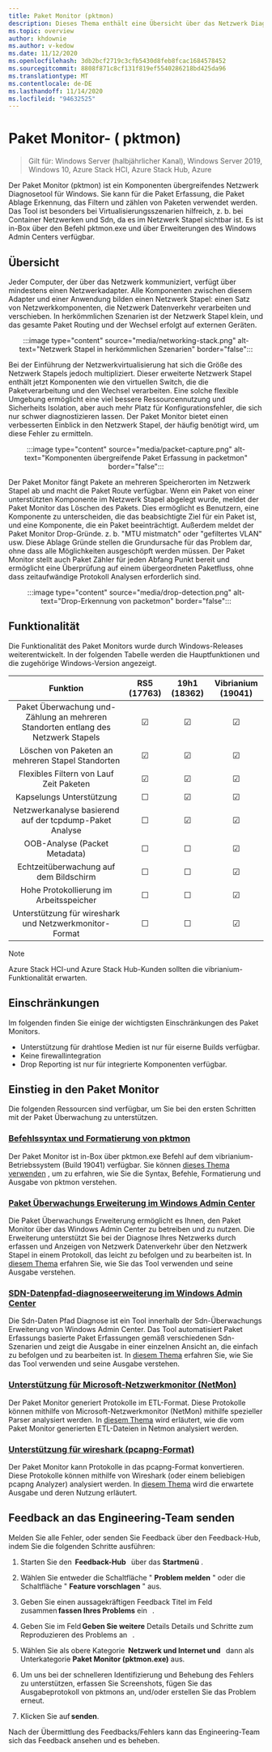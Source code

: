 ```yaml
---
title: Paket Monitor (pktmon)
description: Dieses Thema enthält eine Übersicht über das Netzwerk Diagnosetool Paket Monitor (pktmon).
ms.topic: overview
author: khdownie
ms.author: v-kedow
ms.date: 11/12/2020
ms.openlocfilehash: 3db2bcf2719c3cfb5430d8feb8fcac1684578452
ms.sourcegitcommit: 8808f871c8cf131f819ef5540286218bd425da96
ms.translationtype: MT
ms.contentlocale: de-DE
ms.lasthandoff: 11/14/2020
ms.locfileid: "94632525"
---
```

# <a name="packet-monitor-pktmon"></a>Paket Monitor- \( pktmon\)

>Gilt für: Windows Server (halbjährlicher Kanal), Windows Server 2019, Windows 10, Azure Stack HCI, Azure Stack Hub, Azure

Der Paket Monitor (pktmon) ist ein Komponenten übergreifendes Netzwerk Diagnosetool für Windows. Sie kann für die Paket Erfassung, die Paket Ablage Erkennung, das Filtern und zählen von Paketen verwendet werden. Das Tool ist besonders bei Virtualisierungsszenarien hilfreich, z. b. bei Container Netzwerken und Sdn, da es im Netzwerk Stapel sichtbar ist. Es ist in-Box über den Befehl pktmon.exe und über Erweiterungen des Windows Admin Centers verfügbar. 

## <a name="overview"></a>Übersicht

Jeder Computer, der über das Netzwerk kommuniziert, verfügt über mindestens einen Netzwerkadapter. Alle Komponenten zwischen diesem Adapter und einer Anwendung bilden einen Netzwerk Stapel: einen Satz von Netzwerkkomponenten, die Netzwerk Datenverkehr verarbeiten und verschieben. In herkömmlichen Szenarien ist der Netzwerk Stapel klein, und das gesamte Paket Routing und der Wechsel erfolgt auf externen Geräten.

<center>

:::image type="content" source="media/networking-stack.png" alt-text="Netzwerk Stapel in herkömmlichen Szenarien" border="false":::

</center>

Bei der Einführung der Netzwerkvirtualisierung hat sich die Größe des Netzwerk Stapels jedoch multipliziert. Dieser erweiterte Netzwerk Stapel enthält jetzt Komponenten wie den virtuellen Switch, die die Paketverarbeitung und den Wechsel verarbeiten. Eine solche flexible Umgebung ermöglicht eine viel bessere Ressourcennutzung und Sicherheits Isolation, aber auch mehr Platz für Konfigurationsfehler, die sich nur schwer diagnostizieren lassen. Der Paket Monitor bietet einen verbesserten Einblick in den Netzwerk Stapel, der häufig benötigt wird, um diese Fehler zu ermitteln.

<center>

:::image type="content" source="media/packet-capture.png" alt-text="Komponenten übergreifende Paket Erfassung in packetmon" border="false":::

</center>

Der Paket Monitor fängt Pakete an mehreren Speicherorten im Netzwerk Stapel ab und macht die Paket Route verfügbar. Wenn ein Paket von einer unterstützten Komponente im Netzwerk Stapel abgelegt wurde, meldet der Paket Monitor das Löschen des Pakets. Dies ermöglicht es Benutzern, eine Komponente zu unterscheiden, die das beabsichtigte Ziel für ein Paket ist, und eine Komponente, die ein Paket beeinträchtigt. Außerdem meldet der Paket Monitor Drop-Gründe. z. b. "MTU mistmatch" oder "gefiltertes VLAN" usw. Diese Ablage Gründe stellen die Grundursache für das Problem dar, ohne dass alle Möglichkeiten ausgeschöpft werden müssen. Der Paket Monitor stellt auch Paket Zähler für jeden Abfang Punkt bereit und ermöglicht eine Überprüfung auf einem übergeordneten Paketfluss, ohne dass zeitaufwändige Protokoll Analysen erforderlich sind.

<center>

:::image type="content" source="media/drop-detection.png" alt-text="Drop-Erkennung von packetmon" border="false":::

</center>

## <a name="functionality"></a>Funktionalität

Die Funktionalität des Paket Monitors wurde durch Windows-Releases weiterentwickelt. In der folgenden Tabelle werden die Hauptfunktionen und die zugehörige Windows-Version angezeigt.

| Funktion                                                                  | RS5 (17763) | 19h1 (18362) | Vibrianium (19041) |
|:---------------------------------------------------------------------------:|:-----------:|:------------:|:-----------------:|
| Paket Überwachung und-Zählung an mehreren Standorten entlang des Netzwerk Stapels | &#x2611;    | &#x2611;     | &#x2611;          |
| Löschen von Paketen an mehreren Stapel Standorten                          | &#x2611;    | &#x2611;     | &#x2611;          |
| Flexibles Filtern von Lauf Zeit Paketen                                           | &#x2611;    | &#x2611;     | &#x2611;          |
| Kapselungs Unterstützung                                                       | &#x2610;    | &#x2611;     | &#x2611;          |
| Netzwerkanalyse basierend auf der tcpdump-Paket Analyse                            | &#x2610;    | &#x2611;     | &#x2611;          |
| OOB-Analyse (Packet Metadata)                                              | &#x2610;    | &#x2610;     | &#x2611;          |
| Echtzeitüberwachung auf dem Bildschirm                                       | &#x2610;    | &#x2610;     | &#x2611;          |
| Hohe Protokollierung im Arbeitsspeicher                                               | &#x2610;    | &#x2610;     | &#x2611;          |
| Unterstützung für wireshark und Netzwerkmonitor-Format                                | &#x2610;    | &#x2610;     | &#x2611;          |

>[!NOTE]
>Azure Stack HCI-und Azure Stack Hub-Kunden sollten die vibrianium-Funktionalität erwarten.

## <a name="limitations"></a>Einschränkungen

Im folgenden finden Sie einige der wichtigsten Einschränkungen des Paket Monitors.

- Unterstützung für drahtlose Medien ist nur für eiserne Builds verfügbar.
- Keine firewallintegration
- Drop Reporting ist nur für integrierte Komponenten verfügbar.

## <a name="get-started-with-packet-monitor"></a>Einstieg in den Paket Monitor

Die folgenden Ressourcen sind verfügbar, um Sie bei den ersten Schritten mit der Paket Überwachung zu unterstützen.

### <a name="pktmon-command-syntax-and-formatting"></a>[Befehlssyntax und Formatierung von pktmon](pktmon-syntax.md)

Der Paket Monitor ist in-Box über pktmon.exe Befehl auf dem vibrianium-Betriebssystem (Build 19041) verfügbar. Sie können [dieses Thema verwenden](pktmon-syntax.md) , um zu erfahren, wie Sie die Syntax, Befehle, Formatierung und Ausgabe von pktmon verstehen.

### <a name="packet-monitoring-extension-in-windows-admin-center"></a>[Paket Überwachungs Erweiterung im Windows Admin Center](pktmon-wac-extension.md)

Die Paket Überwachungs Erweiterung ermöglicht es Ihnen, den Paket Monitor über das Windows Admin Center zu betreiben und zu nutzen. Die Erweiterung unterstützt Sie bei der Diagnose Ihres Netzwerks durch erfassen und Anzeigen von Netzwerk Datenverkehr über den Netzwerk Stapel in einem Protokoll, das leicht zu befolgen und zu bearbeiten ist. In [diesem Thema](pktmon-wac-extension.md) erfahren Sie, wie Sie das Tool verwenden und seine Ausgabe verstehen.

### <a name="sdn-data-path-diagnostics-extension-in-windows-admin-center"></a>[SDN-Datenpfad-diagnoseerweiterung im Windows Admin Center](pktmon-sdn-data-path-wac-extension.md)

Die Sdn-Daten Pfad Diagnose ist ein Tool innerhalb der Sdn-Überwachungs Erweiterung von Windows Admin Center. Das Tool automatisiert Paket Erfassungs basierte Paket Erfassungen gemäß verschiedenen Sdn-Szenarien und zeigt die Ausgabe in einer einzelnen Ansicht an, die einfach zu befolgen und zu bearbeiten ist. In [diesem Thema](pktmon-sdn-data-path-wac-extension.md) erfahren Sie, wie Sie das Tool verwenden und seine Ausgabe verstehen.

### <a name="microsoft-network-monitor-netmon-support"></a>[Unterstützung für Microsoft-Netzwerkmonitor (NetMon)](pktmon-netmon-support.md)

Der Paket Monitor generiert Protokolle im ETL-Format. Diese Protokolle können mithilfe von Microsoft-Netzwerkmonitor (NetMon) mithilfe spezieller Parser analysiert werden. In [diesem Thema](pktmon-netmon-support.md) wird erläutert, wie die vom Paket Monitor generierten ETL-Dateien in Netmon analysiert werden.

### <a name="wireshark-pcapng-format-support"></a>[Unterstützung für wireshark (pcapng-Format)](pktmon-pcapng-support.md)

Der Paket Monitor kann Protokolle in das pcapng-Format konvertieren. Diese Protokolle können mithilfe von Wireshark (oder einem beliebigen pcapng Analyzer) analysiert werden. In [diesem Thema](pktmon-pcapng-support.md) wird die erwartete Ausgabe und deren Nutzung erläutert.

## <a name="provide-feedback-to-engineering-team"></a>Feedback an das Engineering-Team senden

Melden Sie alle Fehler, oder senden Sie Feedback über den Feedback-Hub, indem Sie die folgenden Schritte ausführen:

1. Starten Sie den  **Feedback-Hub**   über das **Startmenü** .

1. Wählen Sie entweder die Schaltfläche " **Problem melden** " oder die Schaltfläche " **Feature vorschlagen** " aus.

1. Geben Sie einen aussagekräftigen Feedback Titel im Feld zusammen **fassen Ihres Problems** ein   .

1. Geben Sie im Feld **Geben Sie weitere** Details Details und Schritte zum Reproduzieren des Problems an   .

1. Wählen Sie als obere Kategorie  **Netzwerk und Internet und**   dann als Unterkategorie **Paket Monitor (pktmon.exe)** aus.

1. Um uns bei der schnelleren Identifizierung und Behebung des Fehlers zu unterstützen, erfassen Sie Screenshots, fügen Sie das Ausgabeprotokoll von pktmons an, und/oder erstellen Sie das Problem erneut.

1. Klicken Sie auf **senden**.

Nach der Übermittlung des Feedbacks/Fehlers kann das Engineering-Team sich das Feedback ansehen und es beheben.
